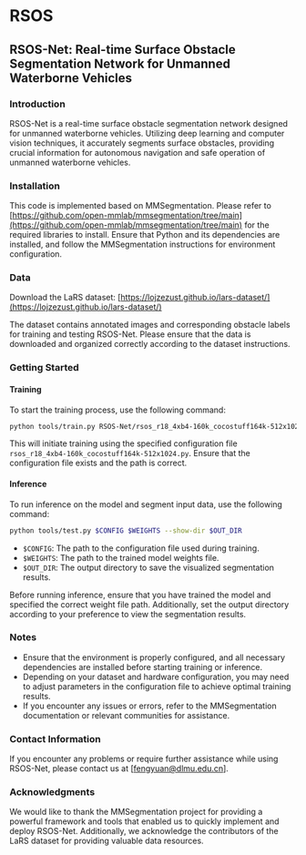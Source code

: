 # RSOS

## RSOS-Net: Real-time Surface Obstacle Segmentation Network for Unmanned Waterborne Vehicles

### Introduction

RSOS-Net is a real-time surface obstacle segmentation network designed for unmanned waterborne vehicles. Utilizing deep learning and computer vision techniques, it accurately segments surface obstacles, providing crucial information for autonomous navigation and safe operation of unmanned waterborne vehicles.

### Installation

This code is implemented based on MMSegmentation. Please refer to [https://github.com/open-mmlab/mmsegmentation/tree/main](https://github.com/open-mmlab/mmsegmentation/tree/main) for the required libraries to install. Ensure that Python and its dependencies are installed, and follow the MMSegmentation instructions for environment configuration.

### Data

Download the LaRS dataset: [https://lojzezust.github.io/lars-dataset/](https://lojzezust.github.io/lars-dataset/)

The dataset contains annotated images and corresponding obstacle labels for training and testing RSOS-Net. Please ensure that the data is downloaded and organized correctly according to the dataset instructions.

### Getting Started

#### Training

To start the training process, use the following command:

```bash
python tools/train.py RSOS-Net/rsos_r18_4xb4-160k_cocostuff164k-512x1024.py
```

This will initiate training using the specified configuration file `rsos_r18_4xb4-160k_cocostuff164k-512x1024.py`. Ensure that the configuration file exists and the path is correct.

#### Inference

To run inference on the model and segment input data, use the following command:

```bash
python tools/test.py $CONFIG $WEIGHTS --show-dir $OUT_DIR
```

* `$CONFIG`: The path to the configuration file used during training.
* `$WEIGHTS`: The path to the trained model weights file.
* `$OUT_DIR`: The output directory to save the visualized segmentation results.

Before running inference, ensure that you have trained the model and specified the correct weight file path. Additionally, set the output directory according to your preference to view the segmentation results.

### Notes

* Ensure that the environment is properly configured, and all necessary dependencies are installed before starting training or inference.
* Depending on your dataset and hardware configuration, you may need to adjust parameters in the configuration file to achieve optimal training results.
* If you encounter any issues or errors, refer to the MMSegmentation documentation or relevant communities for assistance.

### Contact Information

If you encounter any problems or require further assistance while using RSOS-Net, please contact us at [fengyuan@dlmu.edu.cn].

### Acknowledgments

We would like to thank the MMSegmentation project for providing a powerful framework and tools that enabled us to quickly implement and deploy RSOS-Net. Additionally, we acknowledge the contributors of the LaRS dataset for providing valuable data resources.
